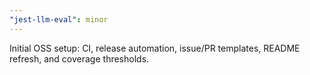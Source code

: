 ```yaml
---
"jest-llm-eval": minor
---
```


Initial OSS setup: CI, release automation, issue/PR templates, README refresh, and coverage thresholds.
